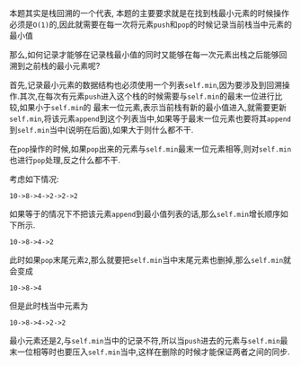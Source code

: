 本题其实是栈回溯的一个代表, 本题的主要要求就是在找到栈最小元素的时候操作必须是`O(1)`的,因此就需要在每一次将元素`push`和`pop`的时候记录当前栈当中元素的最小值

那么,如何记录才能够在记录栈最小值的同时又能够在每一次元素出栈之后能够回溯到之前栈的最小元素呢?

首先,记录最小元素的数据结构也必须使用一个列表`self.min`,因为要涉及到回溯操作.其次,在每次有元素`push`进入这个栈的时候需要与`self.min`的最末一位进行比较,如果小于`self.min`的
最末一位元素,表示当前栈有新的最小值进入,就需要更新`self.min`,将该元素`append`到这个列表当中,如果等于最末一位元素也要将其`append`到`self.min`当中(说明在后面),如果大于则什么都不干.

在`pop`操作的时候,如果`pop`出来的元素与`self.min`最末一位元素相等,则对`self.min`也进行`pop`处理,反之什么都不干.

考虑如下情况:
```
10->8->4->2->2->2
```
如果等于的情况下不把该元素`append`到最小值列表的话,那么`self.min`增长顺序如下所示.
```
10->8->4->2
```
此时如果`pop`末尾元素`2`,那么就要把`self.min`当中末尾元素也删掉,那么`self.min`就会变成
```
10->8->4
```
但是此时栈当中元素为
```
10->8->4->2->2
```
最小元素还是2,与`self.min`当中的记录不符,所以当`push`进去的元素与`self.min`最末一位相等时也要压入`self.min`当中,这样在删除的时候才能保证两者之间的同步.

